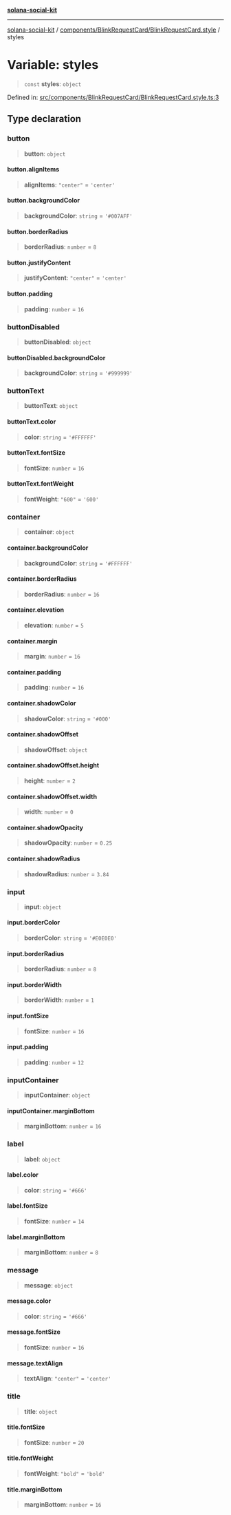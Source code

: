 [**solana-social-kit**](../../../../README.md)

***

[solana-social-kit](../../../../README.md) / [components/BlinkRequestCard/BlinkRequestCard.style](../README.md) / styles

# Variable: styles

> `const` **styles**: `object`

Defined in: [src/components/BlinkRequestCard/BlinkRequestCard.style.ts:3](https://github.com/SendArcade/solana-social-starter/blob/03568260ca96ed63f77049843c721de1cb011893/src/components/BlinkRequestCard/BlinkRequestCard.style.ts#L3)

## Type declaration

### button

> **button**: `object`

#### button.alignItems

> **alignItems**: `"center"` = `'center'`

#### button.backgroundColor

> **backgroundColor**: `string` = `'#007AFF'`

#### button.borderRadius

> **borderRadius**: `number` = `8`

#### button.justifyContent

> **justifyContent**: `"center"` = `'center'`

#### button.padding

> **padding**: `number` = `16`

### buttonDisabled

> **buttonDisabled**: `object`

#### buttonDisabled.backgroundColor

> **backgroundColor**: `string` = `'#999999'`

### buttonText

> **buttonText**: `object`

#### buttonText.color

> **color**: `string` = `'#FFFFFF'`

#### buttonText.fontSize

> **fontSize**: `number` = `16`

#### buttonText.fontWeight

> **fontWeight**: `"600"` = `'600'`

### container

> **container**: `object`

#### container.backgroundColor

> **backgroundColor**: `string` = `'#FFFFFF'`

#### container.borderRadius

> **borderRadius**: `number` = `16`

#### container.elevation

> **elevation**: `number` = `5`

#### container.margin

> **margin**: `number` = `16`

#### container.padding

> **padding**: `number` = `16`

#### container.shadowColor

> **shadowColor**: `string` = `'#000'`

#### container.shadowOffset

> **shadowOffset**: `object`

#### container.shadowOffset.height

> **height**: `number` = `2`

#### container.shadowOffset.width

> **width**: `number` = `0`

#### container.shadowOpacity

> **shadowOpacity**: `number` = `0.25`

#### container.shadowRadius

> **shadowRadius**: `number` = `3.84`

### input

> **input**: `object`

#### input.borderColor

> **borderColor**: `string` = `'#E0E0E0'`

#### input.borderRadius

> **borderRadius**: `number` = `8`

#### input.borderWidth

> **borderWidth**: `number` = `1`

#### input.fontSize

> **fontSize**: `number` = `16`

#### input.padding

> **padding**: `number` = `12`

### inputContainer

> **inputContainer**: `object`

#### inputContainer.marginBottom

> **marginBottom**: `number` = `16`

### label

> **label**: `object`

#### label.color

> **color**: `string` = `'#666'`

#### label.fontSize

> **fontSize**: `number` = `14`

#### label.marginBottom

> **marginBottom**: `number` = `8`

### message

> **message**: `object`

#### message.color

> **color**: `string` = `'#666'`

#### message.fontSize

> **fontSize**: `number` = `16`

#### message.textAlign

> **textAlign**: `"center"` = `'center'`

### title

> **title**: `object`

#### title.fontSize

> **fontSize**: `number` = `20`

#### title.fontWeight

> **fontWeight**: `"bold"` = `'bold'`

#### title.marginBottom

> **marginBottom**: `number` = `16`
